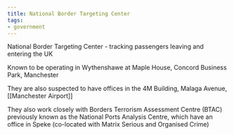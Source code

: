 ```yaml
---
title: National Border Targeting Center
tags:
- government
---
```

National Border Targeting Center - tracking passengers leaving and entering the UK

  

Known to be operating in Wythenshawe at Maple House, Concord Business Park, Manchester

  

They are also suspected to have offices in the 4M Building, Malaga Avenue, [[Manchester Airport]]

They also work closely with Borders Terrorism Assessment Centre (BTAC) previously known as the National Ports Analysis Centre, which have an office in Speke (co-located with Matrix Serious and Organised Crime)